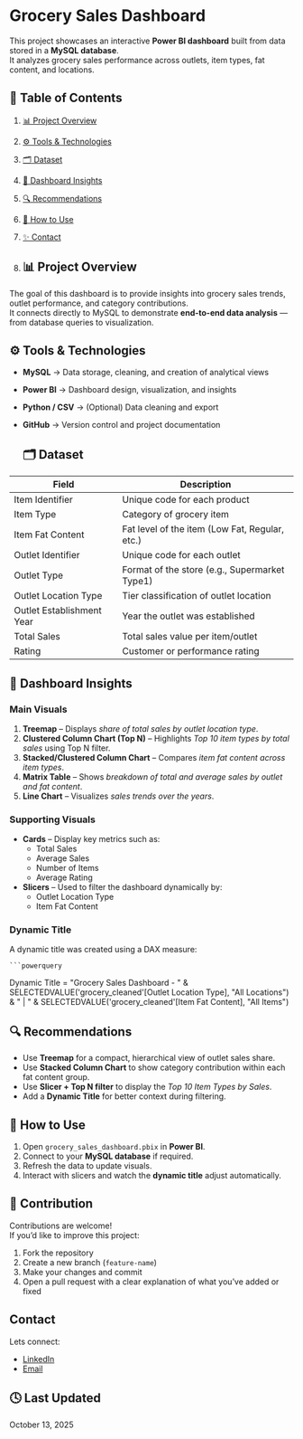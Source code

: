 # Grocery Sales Dashboard
This project showcases an interactive **Power BI dashboard** built from data stored in a **MySQL database**.  
It analyzes grocery sales performance across outlets, item types, fat content, and locations.

## 📑 Table of Contents

1. [📊 Project Overview](#-project-overview)  
2. [⚙️ Tools & Technologies](#️-tools--technologies)  
3. [🗂️ Dataset](#️-dataset)  
4. [🧠 Dashboard Insights](#-dashboard-insights)  
5. [🔍 Recommendations](#-recommendations)  
7. [🚀 How to Use](#-how-to-use)  
9. [✨ Contact](#-contact)

10. ## 📊 Project Overview

The goal of this dashboard is to provide insights into grocery sales trends, outlet performance, and category contributions.  
It connects directly to MySQL to demonstrate **end-to-end data analysis** — from database queries to visualization.

## ⚙️ Tools & Technologies

- **MySQL** → Data storage, cleaning, and creation of analytical views  
- **Power BI** → Dashboard design, visualization, and insights  
- **Python / CSV** → (Optional) Data cleaning and export  
- **GitHub** → Version control and project documentation

  ## 🗂️ Dataset

| Field | Description |
|--------|-------------|
| Item Identifier | Unique code for each product |
| Item Type | Category of grocery item |
| Item Fat Content | Fat level of the item (Low Fat, Regular, etc.) |
| Outlet Identifier | Unique code for each outlet |
| Outlet Type | Format of the store (e.g., Supermarket Type1) |
| Outlet Location Type | Tier classification of outlet location |
| Outlet Establishment Year | Year the outlet was established |
| Total Sales | Total sales value per item/outlet |
| Rating | Customer or performance rating |

## 🧠 Dashboard Insights

### Main Visuals

1. **Treemap** – Displays *share of total sales by outlet location type*.  
2. **Clustered Column Chart (Top N)** – Highlights *Top 10 item types by total sales* using Top N filter.  
3. **Stacked/Clustered Column Chart** – Compares *item fat content across item types*.  
4. **Matrix Table** – Shows *breakdown of total and average sales by outlet and fat content*.  
5. **Line Chart** – Visualizes *sales trends over the years*.  

### Supporting Visuals

- **Cards** – Display key metrics such as:
  - Total Sales  
  - Average Sales  
  - Number of Items  
  - Average Rating  
- **Slicers** – Used to filter the dashboard dynamically by:
  - Outlet Location Type  
  - Item Fat Content
 
### Dynamic Title

A dynamic title was created using a DAX measure:

    ```powerquery
Dynamic Title = 
"Grocery Sales  Dashboard - " &
SELECTEDVALUE('grocery_cleaned'[Outlet Location Type], "All Locations") & 
" | " &
SELECTEDVALUE('grocery_cleaned'[Item Fat Content], "All Items")

## 🔍 Recommendations

- Use **Treemap** for a compact, hierarchical view of outlet sales share.  
- Use **Stacked Column Chart** to show category contribution within each fat content group.  
- Use **Slicer + Top N filter** to display the *Top 10 Item Types by Sales*.  
- Add a **Dynamic Title** for better context during filtering.

## 🚀 How to Use

1. Open `grocery_sales_dashboard.pbix` in **Power BI**.  
2. Connect to your **MySQL database** if required.  
3. Refresh the data to update visuals.  
4. Interact with slicers and watch the **dynamic title** adjust automatically.

## 🤝 Contribution

Contributions are welcome!  
If you’d like to improve this project:
1. Fork the repository  
2. Create a new branch (`feature-name`)  
3. Make your changes and commit  
4. Open a pull request with a clear explanation of what you’ve added or fixed  

## Contact

Lets connect:
- [LinkedIn](www.linkedin.com/in/chinenye-jennifer-nwachukwu)
- [Email](mailto:nwachukwuchinenyejennifer@gmail.com)

## 🕓 Last Updated

October 13, 2025

